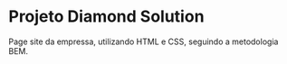 # Projeto Diamond Solution
 Page site da empressa, utilizando HTML e CSS, seguindo a metodologia BEM.
